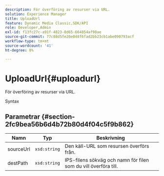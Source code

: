 ```yaml
---
description: För överföring av resurser via URL.
solution: Experience Manager
title: UploadUrl
feature: Dynamic Media Classic,SDK/API
role: Developer,Admin
exl-id: f13fc27c-a91f-4823-8d65-664854af98ae
source-git-commit: 77c88d5fe20e048f6fad2bb23cb1abe090793acf
workflow-type: tm+mt
source-wordcount: '41'
ht-degree: 0%

---
```


# UploadUrl{#uploadurl}

För överföring av resurser via URL.

Syntax

## Parametrar {#section-2fc9bea56b6d4b72b80d4f04c5f9b862}

| Namn | Typ | Beskrivning |
|---|---|---|
| sourceUrl | `xsd:string` | Den käll-URL som resursen överförs från. |
| destPath | `xsd:string` | IPS-filens sökväg och namn för filen som du vill överföra till. |

